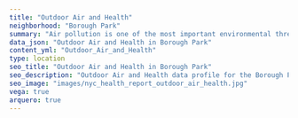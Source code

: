```yaml
---
title: "Outdoor Air and Health"
neighborhood: "Borough Park"
summary: "Air pollution is one of the most important environmental threats to urban populations and while all people are exposed, pollutant emissions, levels of exposure, and population vulnerability vary across neighborhoods. Exposures to common air pollutants have been linked to respiratory and cardiovascular diseases, cancers, and premature deaths."
data_json: "Outdoor Air and Health in Borough Park"
content_yml: "Outdoor_Air_and_Health"
type: location
seo_title: "Outdoor Air and Health in Borough Park"
seo_description: "Outdoor Air and Health data profile for the Borough Park neighborhood of NYC."
seo_image: "images/nyc_health_report_outdoor_air_health.jpg"
vega: true
arquero: true
---
```

